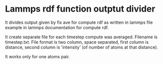 # Lammps rdf function outptut divider
It divides output given by fix ave for compute rdf as written in lammps file example in lammps documentation for compute rdf.

It create separate file for each timestep compute was averaged. Filename is timestep.txt. File format is two column, space separated, first column is distance, second column is 'intensity' (of number of atoms at that distance).

It works only for one atoms pair.
